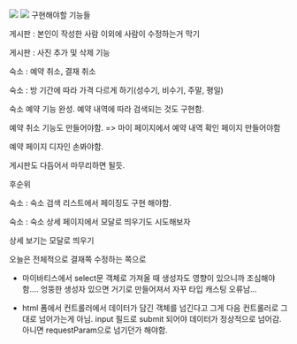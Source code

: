 
<img src="https://capsule-render.vercel.app/api?type=waving&color=BDBDC8&height=150&section=header" />
<img src="https://capsule-render.vercel.app/api?type=waving&color=BDBDC8&height=150&section=footer" />
구현해야할 기능들

게시판 : 본인이 작성한 사람 이외에 사람이 수정하는거 막기

게시판 : 사진 추가 및 삭제 기능


숙소 : 예약 취소, 결재 취소

숙소 : 방 기간에 따라 가격 다르게 하기(성수기, 비수기, 주말, 평일)

숙소 예약 기능 완성. 예약 내역에 따라 검색되는 것도 구현함. 

예약 취소 기능도 만들어야함. => 마이 페이지에서 예약 내역 확인 페이지 만들어야함



예약 페이지 디자인 손봐야함.

게시판도 다듬어서 마무리하면 될듯.

후순위

숙소 : 숙소 검색 리스트에서 페이징도 구현 해야함.

숙소 : 숙소 상세 페이지에서 모달로 띄우기도 시도해보자

상세 보기는 모달로 띄우기

오늘은 전체적으로 결재쪽 수정하는 쪽으로

- 마이바티스에서 select문 객체로 가져올 때 생성자도 영향이 있으니까 조심해야함....
엉뚱한 생성자 있으면 거기로 만들어져서 자꾸 타입 캐스팅 오류남...

- html 폼에서 컨트롤러에서 데이터가 담긴 객체를 넘긴다고 그게 다음 컨트롤러로 그대로 넘어가는게 아님. input 필드로 submit 되어야 데이터가 정상적으로 넘어감. 아니면 requestParam으로 넘기던가 해야함.





















